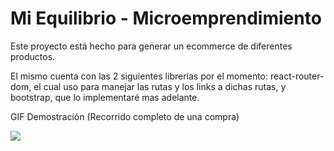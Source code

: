 # Mi Equilibrio - Microemprendimiento

Este proyecto está hecho para generar un ecommerce de diferentes productos.

El mismo cuenta con las 2 siguientes librerias por el momento: react-router-dom, el cual uso para manejar las rutas y los links a dichas rutas, y bootstrap, que lo implementaré mas adelante.

GIF Demostración (Recorrido completo de una compra)

![](./public/GIF%20Entrega%20Final.gif)